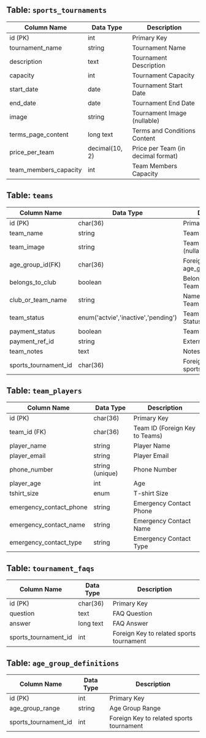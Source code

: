 ## Table: `sports_tournaments`

| Column Name           | Data Type       | Description                         |
|-----------------------|----------------|-------------------------------------|
| id (PK)               | int            | Primary Key                         |
| tournament_name       | string         | Tournament Name                     |
| description           | text           | Tournament Description              |
| capacity              | int            | Tournament Capacity                 |
| start_date            | date           | Tournament Start Date                |
| end_date              | date           | Tournament End Date                  |
| image                 | string         | Tournament Image (nullable)         |
| terms_page_content    | long text      | Terms and Conditions Content         |
| price_per_team        | decimal(10, 2) | Price per Team (in decimal format)   |
| team_members_capacity | int            | Team Members Capacity                |

## Table: `teams`

| Column Name          | Data Type       | Description                     |
|----------------------|----------------|---------------------------------|
| id (PK)              | char(36)       | Primary Key                     |
| team_name            | string         | Team Name                       |
| team_image           | string         | Team Image (nullable)           |
| age_group_id(FK)     | char(36)        |Foreign Key to age_group_definitions|
| belongs_to_club      | boolean        | Belongs to Club or Team         |
| club_or_team_name    | string         | Name of Club or Team (nullable) |
| team_status          | enum('actvie','inactive','pending')        | Team Activation Status          |
| payment_status       | boolean        | Team Payment Status             |
| payment_ref_id       | string         | External Ref ID                 |
| team_notes           | text           | Notes (nullable)                |
| sports_tournament_id  | char(36)      | Foreign Key to sports_tournaments|

## Table: `team_players`

| Column Name          | Data Type       | Description                     |
|----------------------|----------------|---------------------------------|
| id (PK)              | char(36)       | Primary Key                     |
| team_id (FK)         | char(36)       | Team ID (Foreign Key to Teams)  |
| player_name          | string         | Player Name                     |
| player_email         | string         | Player Email                    |
| phone_number         | string (unique)| Phone Number                    |
| player_age           | int            | Age                             |
| tshirt_size          | enum           | T-shirt Size                    |
| emergency_contact_phone    | string         | Emergency Contact Phone               |
| emergency_contact_name     | string         | Emergency Contact Name                |
| emergency_contact_type     | string         | Emergency Contact Type                |


## Table: `tournament_faqs`

| Column Name        | Data Type       | Description                           |
|--------------------|----------------|---------------------------------------|
| id (PK)            | char(36)       | Primary Key                           |
| question           | text           | FAQ Question                          |
| answer             | long text      | FAQ Answer                            |
| sports_tournament_id | int          | Foreign Key to related sports tournament |

## Table: `age_group_definitions`

| Column Name       | Data Type | Description                   |
|-------------------|-----------|-------------------------------|
| id (PK)           | int       | Primary Key                   |
| age_group_range   | string    | Age Group Range               |
| sports_tournament_id | int   | Foreign Key to related sports tournament |


